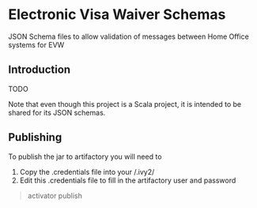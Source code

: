 Electronic Visa Waiver Schemas
==============================
JSON Schema files to allow validation of messages between Home Office systems for EVW

Introduction
------------
TODO

Note that even though this project is a Scala project, it is intended to be shared for its JSON schemas.

Publishing
----------
To publish the jar to artifactory you will need to 

1. Copy the .credentials file into your <home directory>/.ivy2/
2. Edit this .credentials file to fill in the artifactory user and password

> activator publish
